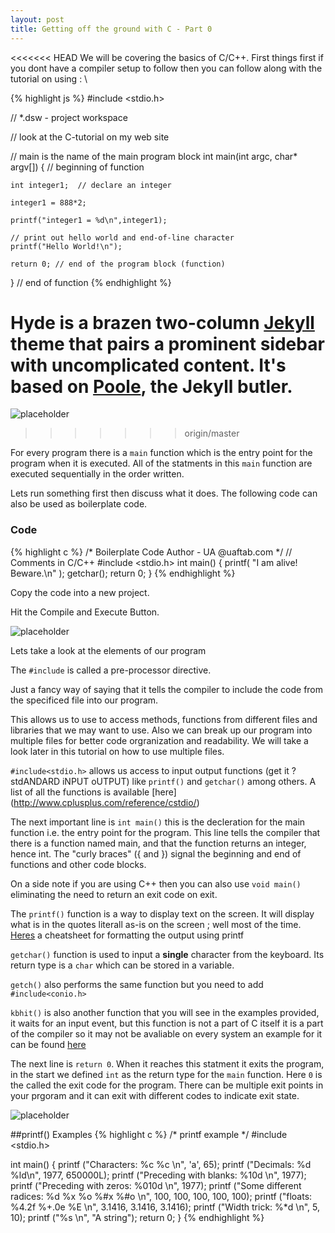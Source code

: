 ```yaml
---
layout: post
title: Getting off the ground with C - Part 0
---
```


<<<<<<< HEAD
We will be covering the basics of C/C++. First things first if you dont have a compiler setup to follow then you can follow along with the tutorial on using : \

{% highlight js %}
#include <stdio.h>

// *.dsw - project workspace

// look at the C-tutorial on my web site

// main is the name of the main program block
int main(int argc, char* argv[])
{ // beginning of function

	int integer1;  // declare an integer

	integer1 = 888*2; 

	printf("integer1 = %d\n",integer1);

	// print out hello world and end-of-line character
	printf("Hello World!\n");

	return 0; // end of the program block (function)

} // end of function
{% endhighlight %}

Hyde is a brazen two-column [Jekyll](http://jekyllrb.com) theme that pairs a prominent sidebar with uncomplicated content. It's based on [Poole](http://getpoole.com), the Jekyll butler.
=======
![placeholder](http://weknowmemes.com/generator/uploads/generated/g1362678263447948274.jpg)
>>>>>>> origin/master


For every program there is a `main` function which is the entry point for the program when it is executed. All of the statments in this `main` function are executed sequentially in the order written.

Lets run something first then discuss what it does. The following code can also be used as boilerplate code. 

### Code
{% highlight c %}
/* 
   Boilerplate Code
   Author - UA @uaftab.com
*/
// Comments in C/C++
#include <stdio.h>
int main()
{
    printf( "I am alive!  Beware.\n" );
    getchar();
    return 0;
}
{% endhighlight %}

Copy the code into a new project. 

Hit the Compile and Execute Button.

![placeholder](http://imgs.xkcd.com/comics/compiling.png)

Lets take a look at the elements of our program

The `#include` is called a pre-processor directive. 

Just a fancy way of saying that it tells the compiler to include the code from the specificed file into our program. 

This allows us to use to access methods, functions from different files and libraries that we may want to use. Also we can break up our program into multiple files for better code orgranization and readability. We will take a look later in this tutorial on how to use multiple files. 

`#include<stdio.h>` allows us access to input output functions (get it ? stdANDARD iNPUT oUTPUT) like `printf()` and `getchar()` among others. A list of all the functions is available [here] (http://www.cplusplus.com/reference/cstdio/) 

The next important line is `int main()` this is the decleration for the main function i.e. the entry point for the program. This line tells the compiler that there is a function named main, and that the function returns an integer, hence int. The "curly braces" ({ and }) signal the beginning and end of functions and other code blocks. 

On a side note if you are using C++ then you can also use `void main()` eliminating the need to return an exit code on exit. 

The `printf()` function is a way to display text on the screen. It will display what is in the quotes literall as-is on the screen ; well most of the time. [Heres](http://www.cplusplus.com/reference/cstdio/printf/) a cheatsheet for formatting the output using printf

`getchar()` function is used to input a **single** character from the keyboard. Its return type is a `char` which can be stored in a variable. 

`getch()` also performs the same function but you need to add `#include<conio.h>`

`kbhit()` is also another function that you will see in the examples provided, it waits for an input event, but this function is not a part of C itself it is a part of the compiler so it may not be avaliable on every system an example for it can be found [here](https://github.com/uaftab/MECH-663-472-C-Examples/blob/master/kbhit.cpp)

The next line is `return 0`. When it reaches this statment it exits the program, in the start we defined `int` as the return type for the `main` function. Here `0` is the called the exit code for the program. There can be multiple exit points in your prgoram and it can exit with different codes to indicate exit state. 

![placeholder](http://hugelolcdn.com/i700/218314.jpg)


##printf() Examples
{% highlight c %}
/* printf example */
#include <stdio.h>

int main()
{
   printf ("Characters: %c %c \n", 'a', 65);
   printf ("Decimals: %d %ld\n", 1977, 650000L);
   printf ("Preceding with blanks: %10d \n", 1977);
   printf ("Preceding with zeros: %010d \n", 1977);
   printf ("Some different radices: %d %x %o %#x %#o \n", 100, 100, 100, 100, 100);
   printf ("floats: %4.2f %+.0e %E \n", 3.1416, 3.1416, 3.1416);
   printf ("Width trick: %*d \n", 5, 10);
   printf ("%s \n", "A string");
   return 0;
}
{% endhighlight %}


